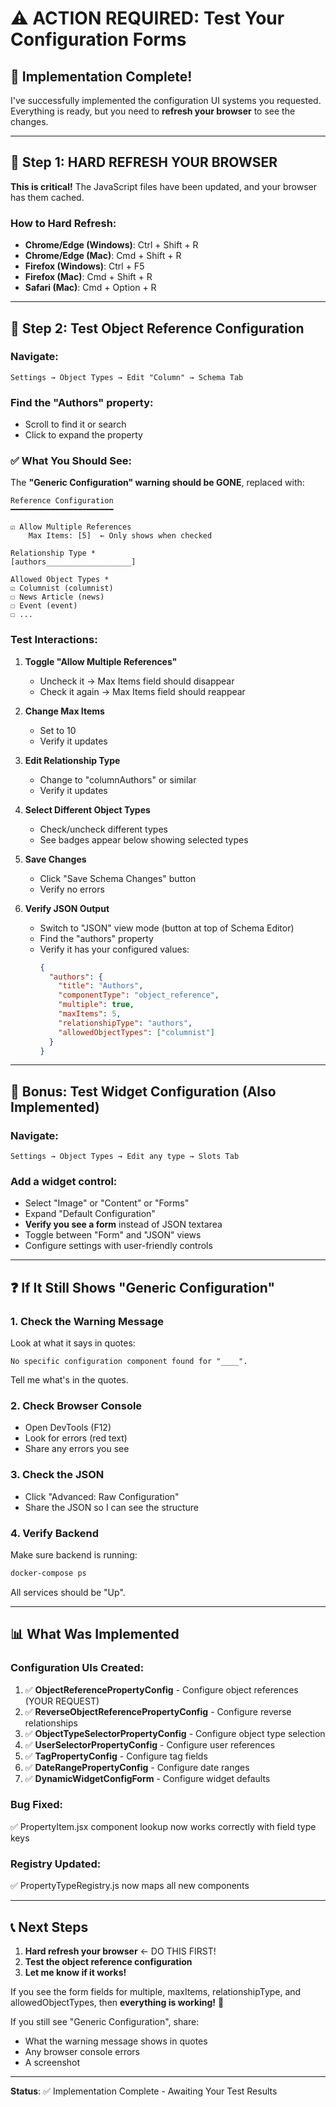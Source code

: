 # ⚠️ ACTION REQUIRED: Test Your Configuration Forms

## 🎉 Implementation Complete!

I've successfully implemented the configuration UI systems you requested. Everything is ready, but you need to **refresh your browser** to see the changes.

---

## 🚀 Step 1: HARD REFRESH YOUR BROWSER

**This is critical!** The JavaScript files have been updated, and your browser has them cached.

### How to Hard Refresh:

- **Chrome/Edge (Windows)**: Ctrl + Shift + R
- **Chrome/Edge (Mac)**: Cmd + Shift + R
- **Firefox (Windows)**: Ctrl + F5
- **Firefox (Mac)**: Cmd + Shift + R
- **Safari (Mac)**: Cmd + Option + R

---

## 🧪 Step 2: Test Object Reference Configuration

### Navigate:
```
Settings → Object Types → Edit "Column" → Schema Tab
```

### Find the "Authors" property:
- Scroll to find it or search
- Click to expand the property

### ✅ What You Should See:

The **"Generic Configuration" warning should be GONE**, replaced with:

```
Reference Configuration
━━━━━━━━━━━━━━━━━━━━━━━

☑ Allow Multiple References
    Max Items: [5]  ← Only shows when checked

Relationship Type *
[authors___________________]

Allowed Object Types *
☑ Columnist (columnist)
☐ News Article (news)
☐ Event (event)
☐ ...
```

### Test Interactions:

1. **Toggle "Allow Multiple References"**
   - Uncheck it → Max Items field should disappear
   - Check it again → Max Items field should reappear

2. **Change Max Items**
   - Set to 10
   - Verify it updates

3. **Edit Relationship Type**
   - Change to "columnAuthors" or similar
   - Verify it updates

4. **Select Different Object Types**
   - Check/uncheck different types
   - See badges appear below showing selected types

5. **Save Changes**
   - Click "Save Schema Changes" button
   - Verify no errors

6. **Verify JSON Output**
   - Switch to "JSON" view mode (button at top of Schema Editor)
   - Find the "authors" property
   - Verify it has your configured values:
     ```json
     {
       "authors": {
         "title": "Authors",
         "componentType": "object_reference",
         "multiple": true,
         "maxItems": 5,
         "relationshipType": "authors",
         "allowedObjectTypes": ["columnist"]
       }
     }
     ```

---

## 🎁 Bonus: Test Widget Configuration (Also Implemented)

### Navigate:
```
Settings → Object Types → Edit any type → Slots Tab
```

### Add a widget control:
- Select "Image" or "Content" or "Forms"
- Expand "Default Configuration"
- **Verify you see a form** instead of JSON textarea
- Toggle between "Form" and "JSON" views
- Configure settings with user-friendly controls

---

## ❓ If It Still Shows "Generic Configuration"

### 1. Check the Warning Message
Look at what it says in quotes:
```
No specific configuration component found for "____".
```

Tell me what's in the quotes.

### 2. Check Browser Console
- Open DevTools (F12)
- Look for errors (red text)
- Share any errors you see

### 3. Check the JSON
- Click "Advanced: Raw Configuration"
- Share the JSON so I can see the structure

### 4. Verify Backend
Make sure backend is running:
```bash
docker-compose ps
```

All services should be "Up".

---

## 📊 What Was Implemented

### Configuration UIs Created:

1. ✅ **ObjectReferencePropertyConfig** - Configure object references (YOUR REQUEST)
2. ✅ **ReverseObjectReferencePropertyConfig** - Configure reverse relationships
3. ✅ **ObjectTypeSelectorPropertyConfig** - Configure object type selection
4. ✅ **UserSelectorPropertyConfig** - Configure user references
5. ✅ **TagPropertyConfig** - Configure tag fields
6. ✅ **DateRangePropertyConfig** - Configure date ranges
7. ✅ **DynamicWidgetConfigForm** - Configure widget defaults

### Bug Fixed:
✅ PropertyItem.jsx component lookup now works correctly with field type keys

### Registry Updated:
✅ PropertyTypeRegistry.js now maps all new components

---

## 📞 Next Steps

1. **Hard refresh your browser** ← DO THIS FIRST!
2. **Test the object reference configuration** 
3. **Let me know if it works!**

If you see the form fields for multiple, maxItems, relationshipType, and allowedObjectTypes, then **everything is working!** 🎉

If you still see "Generic Configuration", share:
- What the warning message shows in quotes
- Any browser console errors
- A screenshot

---

**Status**: ✅ Implementation Complete - Awaiting Your Test Results

